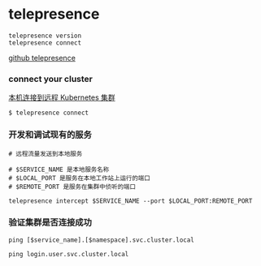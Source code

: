 # telepresence

```
telepresence version
telepresence connect
```

[github telepresence](https://github.com/telepresenceio/telepresence)


### connect your cluster

[本机连接到远程 Kubernetes 集群](https://kubernetes.io/zh-cn/docs/tasks/debug/debug-cluster/local-debugging/)

```
$ telepresence connect
```

### 开发和调试现有的服务

```
# 远程流量发送到本地服务

# $SERVICE_NAME 是本地服务名称
# $LOCAL_PORT 是服务在本地工作站上运行的端口
# $REMOTE_PORT 是服务在集群中侦听的端口

telepresence intercept $SERVICE_NAME --port $LOCAL_PORT:REMOTE_PORT
```

### 验证集群是否连接成功

```
ping [$service_name].[$namespace].svc.cluster.local

ping login.user.svc.cluster.local
```



